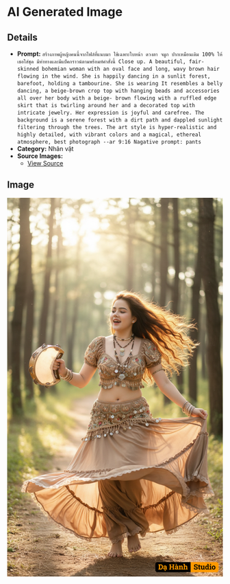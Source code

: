 # AI Generated Image

## Details
- **Prompt:** `สร้างภาพผู้หญิงคนนี้จากไฟล์ที่แนบมา ใช้เฉพาะใบหน้า ดวงตา จมูก ปากเหมือนเดิม 100% ให้เธอใส่ชุด มีท่าทางและมีแบ็คกราวน์ตามพร้อมท์คำสั่งนี้
Close up. A beautiful, fair-skinned bohemian woman with an oval face and long, wavy brown hair flowing in the wind. She is happily dancing in a sunlit forest, barefoot, holding a tambourine. She is wearing It resembles a belly dancing, a beige-brown crop top with hanging beads and accessories all over her body with a beige- brown flowing with a ruffled edge skirt that is twirling around her and a decorated top with intricate jewelry. Her expression is joyful and carefree. The background is a serene forest with a dirt path and dappled sunlight filtering through the trees. The art style is hyper-realistic and highly detailed, with vibrant colors and a magical, ethereal atmosphere, best photograph --ar 9:16
Nagative prompt: pants`
- **Category:** Nhân vật
- **Source Images:**
  - [View Source](https://raw.githubusercontent.com/lenzcomvth/Somethings/main/Models/Female/Female.png)

## Image
![AI Generated Image](./image-2025-10-15T06-32-00-499Z-2ik1b.png)